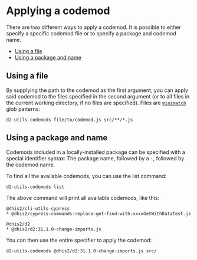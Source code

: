 # Applying a codemod

There are two different ways to apply a codemod. It is possible to either
specify a specific codemod file or to specify a package and codemod name.

-   [Using a file](#using-a-file)
-   [Using a package and name](#using-a-package-and-name)

## Using a file

By supplying the path to the codemod as the first argument, you can apply said
codemod to the files specified in the second argument (or to all files in the
current working directory, if no files are specified). Files are
[`minimatch`](https://github.com/isaacs/minimatch) glob patterns:

```
d2-utils-codemods file/to/codemod.js src/**/*.js
```

## Using a package and name

Codemods included in a locally-installed package can be specified with a
special identifier syntax: The package name, followed by a `:`, followed by the
codemod name.

To find all the available codemods, you can use the list command:

```
d2-utils-codemods list
```

The above command will print all available codemods, like this:

```
@dhis2/cli-utils-cypress
* @dhis2/cypress-commands:replace-get-find-with-xxxxGetWithDataTest.js

@dhis2/d2
* @dhis2/d2:31.1.0-change-imports.js
```

You can then use the entire specifier to apply the codemod:

```
d2-utils-codemods @dhis2/d2:31.1.0-change-imports.js src/
```
